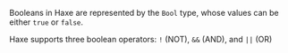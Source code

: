 Booleans in Haxe are represented by the `Bool` type, whose values can be either `true` or `false`.

Haxe supports three boolean operators: `!` (NOT), `&&` (AND), and `||` (OR)
